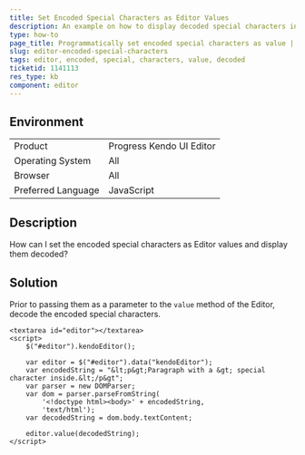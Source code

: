 ```yaml
---
title: Set Encoded Special Characters as Editor Values
description: An example on how to display decoded special characters in the Kendo UI Editor.
type: how-to
page_title: Programmatically set encoded special characters as value | Kendo UI Editor for jQuery
slug: editor-encoded-special-characters
tags: editor, encoded, special, characters, value, decoded
ticketid: 1141113
res_type: kb
component: editor
---
```


## Environment

<table>
 <tr>
  <td>Product</td>
  <td>Progress Kendo UI Editor</td>
 </tr>
 <tr>
  <td>Operating System</td>
  <td>All</td>
 </tr>
 <tr>
  <td>Browser</td>
  <td>All</td>
 </tr>
 <tr>
  <td>Preferred Language</td>
  <td>JavaScript</td>
 </tr>
</table>

## Description

How can I set the encoded special characters as Editor values and display them decoded?

## Solution

Prior to passing them as a parameter to the `value` method of the Editor, decode the encoded special characters.

```dojo
<textarea id="editor"></textarea>
<script>
	$("#editor").kendoEditor();

	var editor = $("#editor").data("kendoEditor");
	var encodedString = "&lt;p&gt;Paragraph with a &gt; special character inside.&lt;/p&gt";
	var parser = new DOMParser;
	var dom = parser.parseFromString(
		'<!doctype html><body>' + encodedString,
		'text/html');
	var decodedString = dom.body.textContent;

	editor.value(decodedString);
</script>
```
